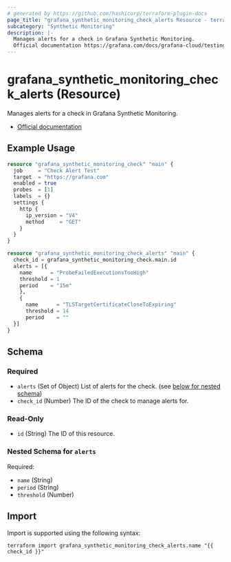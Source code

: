 ```yaml
---
# generated by https://github.com/hashicorp/terraform-plugin-docs
page_title: "grafana_synthetic_monitoring_check_alerts Resource - terraform-provider-grafana"
subcategory: "Synthetic Monitoring"
description: |-
  Manages alerts for a check in Grafana Synthetic Monitoring.
  Official documentation https://grafana.com/docs/grafana-cloud/testing/synthetic-monitoring/configure-alerts/configure-per-check-alerts/
---
```


# grafana_synthetic_monitoring_check_alerts (Resource)

Manages alerts for a check in Grafana Synthetic Monitoring.

* [Official documentation](https://grafana.com/docs/grafana-cloud/testing/synthetic-monitoring/configure-alerts/configure-per-check-alerts/)

## Example Usage

```terraform
resource "grafana_synthetic_monitoring_check" "main" {
  job     = "Check Alert Test"
  target  = "https://grafana.com"
  enabled = true
  probes  = [1]
  labels  = {}
  settings {
    http {
      ip_version = "V4"
      method     = "GET"
    }
  }
}

resource "grafana_synthetic_monitoring_check_alerts" "main" {
  check_id = grafana_synthetic_monitoring_check.main.id
  alerts = [{
    name      = "ProbeFailedExecutionsTooHigh"
    threshold = 1
    period    = "15m"
    },
    {
      name      = "TLSTargetCertificateCloseToExpiring"
      threshold = 14
      period    = ""
  }]
}
```

<!-- schema generated by tfplugindocs -->
## Schema

### Required

- `alerts` (Set of Object) List of alerts for the check. (see [below for nested schema](#nestedatt--alerts))
- `check_id` (Number) The ID of the check to manage alerts for.

### Read-Only

- `id` (String) The ID of this resource.

<a id="nestedatt--alerts"></a>
### Nested Schema for `alerts`

Required:

- `name` (String)
- `period` (String)
- `threshold` (Number)

## Import

Import is supported using the following syntax:

```shell
terraform import grafana_synthetic_monitoring_check_alerts.name "{{ check_id }}"
```
